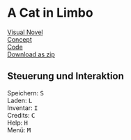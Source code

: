 # A Cat in Limbo

[Visual Novel](https://vschwan.github.io/VisualNovelRepo/ACatInLimbo/index.html)  
[Concept](https://github.com/vschwan/VisualNovelRepo/tree/main/Concept_ACatInLimbo)  
[Code](https://github.com/vschwan/VisualNovelRepo/tree/main/ACatInLimbo/Source)  
[Download as zip](https://drive.google.com/file/d/12P5YMUbr705sB57QR95B8lOdCoLREywC/view?usp=sharing)  

## Steuerung und Interaktion

Speichern: <kbd>S</kbd>  
Laden: <kbd>L</kbd>  
Inventar: <kbd>I</kbd>  
Credits: <kbd>C</kbd>  
Help: <kbd>H</kbd>  
Menü: <kbd>M</kbd>  
